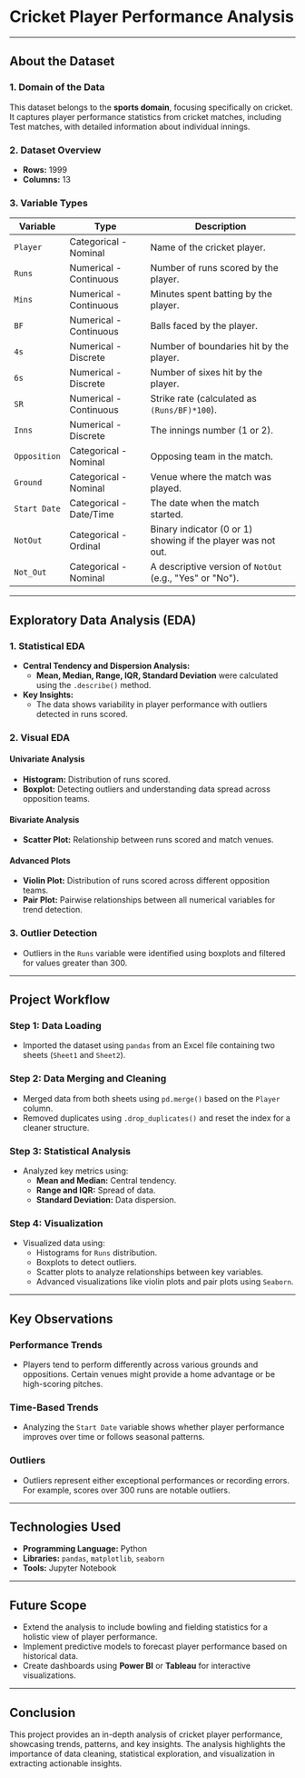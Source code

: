 # **Cricket Player Performance Analysis**
---
## **About the Dataset**

### **1. Domain of the Data**
This dataset belongs to the **sports domain**, focusing specifically on cricket. It captures player performance statistics from cricket matches, including Test matches, with detailed information about individual innings.

### **2. Dataset Overview**
- **Rows:** 1999  
- **Columns:** 13  

### **3. Variable Types**
| **Variable**       | **Type**               | **Description**                                                                 |
|---------------------|------------------------|---------------------------------------------------------------------------------|
| `Player`           | Categorical - Nominal | Name of the cricket player.                                                    |
| `Runs`             | Numerical - Continuous| Number of runs scored by the player.                                           |
| `Mins`             | Numerical - Continuous| Minutes spent batting by the player.                                           |
| `BF`               | Numerical - Continuous| Balls faced by the player.                                                     |
| `4s`               | Numerical - Discrete  | Number of boundaries hit by the player.                                        |
| `6s`               | Numerical - Discrete  | Number of sixes hit by the player.                                             |
| `SR`               | Numerical - Continuous| Strike rate (calculated as `(Runs/BF)*100`).                                   |
| `Inns`             | Numerical - Discrete  | The innings number (1 or 2).                                                   |
| `Opposition`       | Categorical - Nominal | Opposing team in the match.                                                    |
| `Ground`           | Categorical - Nominal | Venue where the match was played.                                              |
| `Start Date`       | Categorical - Date/Time| The date when the match started.                                               |
| `NotOut`           | Categorical - Ordinal | Binary indicator (0 or 1) showing if the player was not out.                   |
| `Not_Out`          | Categorical - Nominal | A descriptive version of `NotOut` (e.g., "Yes" or "No").                       |

---

## **Exploratory Data Analysis (EDA)**

### **1. Statistical EDA**
- **Central Tendency and Dispersion Analysis:**  
  - **Mean, Median, Range, IQR, Standard Deviation** were calculated using the `.describe()` method.
- **Key Insights:**  
  - The data shows variability in player performance with outliers detected in runs scored.

### **2. Visual EDA**
#### **Univariate Analysis**
- **Histogram:** Distribution of runs scored.
- **Boxplot:** Detecting outliers and understanding data spread across opposition teams.

#### **Bivariate Analysis**
- **Scatter Plot:** Relationship between runs scored and match venues.

#### **Advanced Plots**
- **Violin Plot:** Distribution of runs scored across different opposition teams.
- **Pair Plot:** Pairwise relationships between all numerical variables for trend detection.

### **3. Outlier Detection**
- Outliers in the `Runs` variable were identified using boxplots and filtered for values greater than 300.

---

## **Project Workflow**

### **Step 1: Data Loading**
- Imported the dataset using `pandas` from an Excel file containing two sheets (`Sheet1` and `Sheet2`).

### **Step 2: Data Merging and Cleaning**
- Merged data from both sheets using `pd.merge()` based on the `Player` column.
- Removed duplicates using `.drop_duplicates()` and reset the index for a cleaner structure.

### **Step 3: Statistical Analysis**
- Analyzed key metrics using:
  - **Mean and Median:** Central tendency.
  - **Range and IQR:** Spread of data.
  - **Standard Deviation:** Data dispersion.

### **Step 4: Visualization**
- Visualized data using:
  - Histograms for `Runs` distribution.
  - Boxplots to detect outliers.
  - Scatter plots to analyze relationships between key variables.
  - Advanced visualizations like violin plots and pair plots using `Seaborn`.

---

## **Key Observations**

### **Performance Trends**
- Players tend to perform differently across various grounds and oppositions. Certain venues might provide a home advantage or be high-scoring pitches.

### **Time-Based Trends**
- Analyzing the `Start Date` variable shows whether player performance improves over time or follows seasonal patterns.

### **Outliers**
- Outliers represent either exceptional performances or recording errors. For example, scores over 300 runs are notable outliers.

---

## **Technologies Used**
- **Programming Language:** Python
- **Libraries:** `pandas`, `matplotlib`, `seaborn`
- **Tools:** Jupyter Notebook

---

## **Future Scope**
- Extend the analysis to include bowling and fielding statistics for a holistic view of player performance.
- Implement predictive models to forecast player performance based on historical data.
- Create dashboards using **Power BI** or **Tableau** for interactive visualizations.

---

## **Conclusion**
This project provides an in-depth analysis of cricket player performance, showcasing trends, patterns, and key insights. The analysis highlights the importance of data cleaning, statistical exploration, and visualization in extracting actionable insights.

